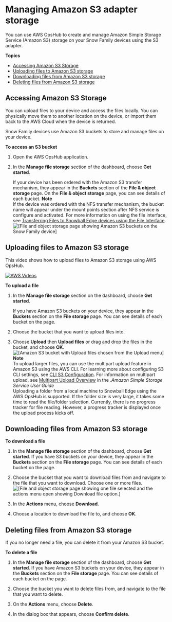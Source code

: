 # Managing Amazon S3 adapter storage<a name="manage-s3"></a>

You can use AWS OpsHub to create and manage Amazon Simple Storage Service \(Amazon S3\) storage on your Snow Family devices using the S3 adapter\.

**Topics**
+ [Accessing Amazon S3 Storage](#create-s3-storage)
+ [Uploading files to Amazon S3 storage](#upload-file)
+ [Downloading files from Amazon S3 storage](#download-file)
+ [Deleting files from Amazon S3 storage](#delete-file)

## Accessing Amazon S3 Storage<a name="create-s3-storage"></a>

You can upload files to your device and access the files locally\. You can physically move them to another location on the device, or import them back to the AWS Cloud when the device is returned\. 

Snow Family devices use Amazon S3 buckets to store and manage files on your device\.



**To access an S3 bucket**

1. Open the AWS OpsHub application\.

1. In the **Manage file storage** section of the dashboard, choose **Get started**\. 

   If your device has been ordered with the Amazon S3 transfer mechanism, they appear in the **Buckets** section of the **File & object storage** page\. On the **File & object storage** page, you can see details of each bucket\.
**Note**  
If the device was ordered with the NFS transfer mechanism, the bucket name will appear under the mount points section after NFS service is configure and activated\. For more information on using the file interface, see [Transferring Files to Snowball Edge devices using the File Interface](using-fileinterface.md)\.   
![\[File and object storage page showing Amazon S3 buckets on the Snow Family device\]](http://docs.aws.amazon.com/snowball/latest/developer-guide/images/opshub-access-s3-console.png)

## Uploading files to Amazon S3 storage<a name="upload-file"></a>

This video shows how to upload files to Amazon S3 storage using AWS OpsHub\.

[![AWS Videos](http://img.youtube.com/vi/https://www.youtube.com/embed/Bw8rzQhT1nM?start=472/0.jpg)](http://www.youtube.com/watch?v=https://www.youtube.com/embed/Bw8rzQhT1nM?start=472)

**To upload a file**

1. In the **Manage file storage** section on the dashboard, choose **Get started**\. 

   If you have Amazon S3 buckets on your device, they appear in the **Buckets** section on the **File storage** page\. You can see details of each bucket on the page\.

1. Choose the bucket that you want to upload files into\.

1. Choose **Upload** then **Upload files** or drag and drop the files in the bucket, and choose **OK**\.  
![\[Amazon S3 bucket with Upload files chosen from the Upload menu\]](http://docs.aws.amazon.com/snowball/latest/developer-guide/images/opshub-upload-s3-console.png)
**Note**  
To upload larger files, you can use the multipart upload feature in Amazon S3 using the AWS CLI\. For learning more about configuring S3 CLI settings, see [CLI S3 Configuration](https://docs.aws.amazon.com/cli/latest/topic/s3-config.html)\. For information on multipart upload, see [Multipart Upload Overview](https://docs.aws.amazon.com/AmazonS3/latest/dev/mpuoverview.html) in the \.*Amazon Simple Storage Service User Guide*  
Uploading a folder from a local machine to Snowball Edge using the AWS OpsHub is supported\. If the folder size is very large, it takes some time to read the file/folder selection\. Currently, there is no progress tracker for file reading\. However, a progress tracker is displayed once the upload process kicks off\.

## Downloading files from Amazon S3 storage<a name="download-file"></a>



**To download a file**

1. In the **Manage file storage** section of the dashboard, choose **Get started**\. If you have S3 buckets on your device, they appear in the **Buckets** section on the **File storage** page\. You can see details of each bucket on the page\.

1. Choose the bucket that you want to download files from and navigate to the file that you want to download\. Choose one or more files\.  
![\[File and object storage page showing one file selected and the actions menu open showing Download file option.\]](http://docs.aws.amazon.com/snowball/latest/developer-guide/images/opshub-download-file-console.png)

1. In the **Actions** menu, choose **Download**\.

1. Choose a location to download the file to, and choose **OK**\.

## Deleting files from Amazon S3 storage<a name="delete-file"></a>

If you no longer need a file, you can delete it from your Amazon S3 bucket\.

**To delete a file**

1. In the **Manage file storage** section of the dashboard, choose **Get started**\. If you have Amazon S3 buckets on your device, they appear in the **Buckets** section on the **File storage** page\. You can see details of each bucket on the page\.

1. Choose the bucket you want to delete files from, and navigate to the file that you want to delete\.

1. On the **Actions** menu, choose **Delete**\.

1. In the dialog box that appears, choose **Confirm delete**\.